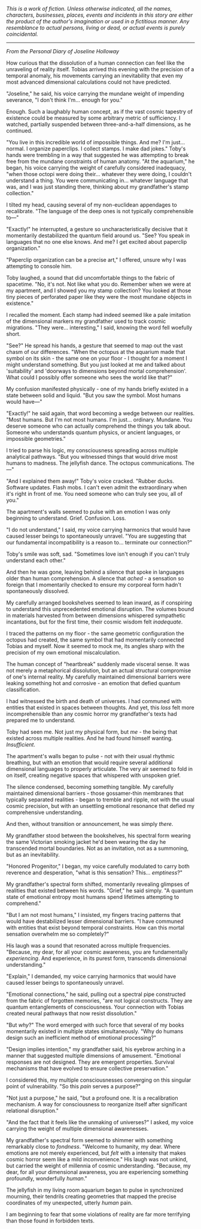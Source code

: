 _This is a work of fiction. Unless otherwise indicated, all the names, characters, businesses, places, events and incidents in this story are either the product of the author's imagination or used in a fictitious manner. Any resemblance to actual persons, living or dead, or actual events is purely coincidental._

----

*From the Personal Diary of Joseline Holloway*

How curious that the dissolution of a human connection can feel like the unraveling of reality itself. Tobias arrived this evening with the precision of a temporal anomaly, his movements carrying an inevitability that even my most advanced dimensional calculations could not have predicted.

"Joseline," he said, his voice carrying the mundane weight of impending severance, "I don't think I'm... enough for you."

Enough. Such a laughably human concept, as if the vast cosmic tapestry of existence could be measured by some arbitrary metric of sufficiency. I watched, partially suspended between three-and-a-half dimensions, as he continued.

"You live in this incredible world of impossible things. And me? I'm just... normal. I organize paperclips. I collect stamps. I make dad jokes." Toby's hands were trembling in a way that suggested he was attempting to break free from the mundane constraints of human anatomy. "At the aquarium," he began, his voice carrying the weight of carefully considered inadequacy, "when those octopi were doing their... whatever they were doing, I couldn't understand a thing. You were communicating in... whatever language that was, and I was just standing there, thinking about my grandfather's stamp collection."

I tilted my head, causing several of my non-euclidean appendages to recalibrate. "The language of the deep ones is not typically comprehensible to—"

"Exactly!" he interrupted, a gesture so uncharacteristically decisive that it momentarily destabilized the quantum field around us. "See? You speak in languages that no one else knows. And me? I get excited about paperclip organization."

"Paperclip organization can be a precise art," I offered, unsure why I was attempting to console him.

Toby laughed, a sound that did uncomfortable things to the fabric of spacetime. "No, it's not. Not like what you do. Remember when we were at my apartment, and I showed you my stamp collection? You looked at those tiny pieces of perforated paper like they were the most mundane objects in existence."

I recalled the moment. Each stamp had indeed seemed like a pale imitation of the dimensional markers my grandfather used to track cosmic migrations. "They were... interesting," I said, knowing the word fell woefully short.

"See?" He spread his hands, a gesture that seemed to map out the vast chasm of our differences. "When the octopus at the aquarium made that symbol on its skin - the same one on your floor - I thought for a moment I might understand something. But you just looked at me and talked about 'suitability' and 'doorways to dimensions beyond mortal comprehension'. What could I possibly offer someone who sees the world like that?"

My confusion manifested physically - one of my hands briefly existed in a state between solid and liquid. "But you saw the symbol. Most humans would have—"

"Exactly!" he said again, that word becoming a wedge between our realities. "Most humans. But I'm not most humans. I'm just... ordinary. Mundane. You deserve someone who can actually comprehend the things you talk about. Someone who understands quantum physics, or ancient languages, or impossible geometries."

I tried to parse his logic, my consciousness spreading across multiple analytical pathways. "But you witnessed things that would drive most humans to madness. The jellyfish dance. The octopus communications. The—"

"And I explained them away!" Toby's voice cracked. "Rubber ducks. Software updates. Flash mobs. I can't even admit the extraordinary when it's right in front of me. You need someone who can truly see you, all of you."

The apartment's walls seemed to pulse with an emotion I was only beginning to understand. Grief. Confusion. Loss.

"I do not understand," I said, my voice carrying harmonics that would have caused lesser beings to spontaneously unravel. "You are suggesting that our fundamental incompatibility is a reason to... terminate our connection?"

Toby's smile was soft, sad. "Sometimes love isn't enough if you can't truly understand each other."

And then he was gone, leaving behind a silence that spoke in languages older than human comprehension. A silence that *ached* - a sensation so foreign that I momentarily checked to ensure my corporeal form hadn't spontaneously dissolved.

My carefully arranged bookshelves seemed to lean inward, as if conspiring to understand this unprecedented emotional disruption. The volumes bound in materials harvested from between dimensions whispered sympathetic incantations, but for the first time, their cosmic wisdom felt *inadequate*.

I traced the patterns on my floor - the same geometric configuration the octopus had created, the same symbol that had momentarily connected Tobias and myself. Now it seemed to mock me, its angles sharp with the precision of my own emotional miscalculation.

The human concept of "heartbreak" suddenly made visceral sense. It was not merely a metaphorical dissolution, but an actual structural compromise of one's internal reality. My carefully maintained dimensional barriers were leaking something hot and corrosive - an emotion that defied quantum classification.

I had witnessed the birth and death of universes. I had communed with entities that existed in spaces between thoughts. And yet, this *loss* felt more incomprehensible than any cosmic horror my grandfather's texts had prepared me to understand.

Toby had seen me. Not just my physical form, but *me* - the being that existed across multiple realities. And he had found himself wanting. *Insufficient*.

The apartment's walls began to pulse - not with their usual rhythmic breathing, but with an emotion that would require several additional dimensional languages to properly articulate. The very air seemed to fold in on itself, creating negative spaces that whispered with unspoken grief.

The silence condensed, becoming something tangible. My carefully maintained dimensional barriers - those gossamer-thin membranes that typically separated realities - began to tremble and ripple, not with the usual cosmic precision, but with an unsettling emotional resonance that defied my comprehensive understanding.

And then, without transition or announcement, he was simply *there*.

My grandfather stood between the bookshelves, his spectral form wearing the same Victorian smoking jacket he'd been wearing the day he transcended mortal boundaries. Not as an invitation, not as a summoning, but as an inevitability.

"Honored Progenitor," I began, my voice carefully modulated to carry both reverence and desperation, "what is this sensation? This... *emptiness*?"

My grandfather's spectral form shifted, momentarily revealing glimpses of realities that existed between his words. "Grief," he said simply. "A quantum state of emotional entropy most humans spend lifetimes attempting to comprehend."

"But I am not most humans," I insisted, my fingers tracing patterns that would have destabilized lesser dimensional barriers. "I have communed with entities that exist beyond temporal constraints. How can this mortal sensation overwhelm me so completely?"

His laugh was a sound that resonated across multiple frequencies. "Because, my dear, for all your cosmic awareness, you are fundamentally *experiencing*. And experience, in its purest form, transcends dimensional understanding."

"Explain," I demanded, my voice carrying harmonics that would have caused lesser beings to spontaneously unravel.

"Emotional connections," he said, pulling out a spectral pipe constructed from the fabric of forgotten memories, "are not logical constructs. They are quantum entanglements of consciousness. Your connection with Tobias created neural pathways that now resist dissolution."

"But *why*?" The word emerged with such force that several of my books momentarily existed in multiple states simultaneously. "Why do humans design such an inefficient method of emotional processing?"

"Design implies intention," my grandfather said, his eyebrow arching in a manner that suggested multiple dimensions of amusement. "Emotional responses are not designed. They are emergent properties. Survival mechanisms that have evolved to ensure collective preservation."

I considered this, my multiple consciousnesses converging on this singular point of vulnerability. "So this *pain* serves a purpose?"

"Not just a purpose," he said, "but a profound one. It is a recalibration mechanism. A way for consciousness to reorganize itself after significant relational disruption."

"And the fact that it feels like the unmaking of universes?" I asked, my voice carrying the weight of multiple dimensional awarenesses.

My grandfather's spectral form seemed to shimmer with something remarkably close to *fondness*. "Welcome to humanity, my dear. Where emotions are not merely experienced, but *felt* with a intensity that makes cosmic horror seem like a mild inconvenience." His laugh was not unkind, but carried the weight of millennia of cosmic understanding. "Because, my dear, for all your dimensional awareness, you are experiencing something profoundly, wonderfully *human*."

The jellyfish in my living room aquarium began to pulse in synchronized mourning, their tendrils creating geometries that mapped the precise coordinates of my unexpected, utterly *human* pain.

I am beginning to fear that some violations of reality are far more terrifying than those found in forbidden texts.
